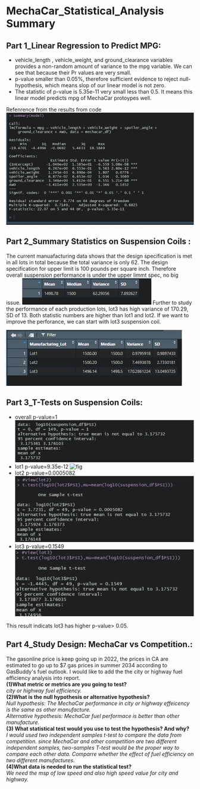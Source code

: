 #  MechaCar_Statistical_Analysis Summary
## Part 1_Linear Regression to Predict MPG:
 * vehicle_length , vehicle_weight, and ground_clearance variables provides a non-random
   amount of variance to the mpg variable.  We can see that because their Pr values are
   very small.
 * p-value smaller than 0.05%, therefore sufficient evidence to reject null-hypothesis,
   which means slop of our linear model is not zero.
 *  The statistic of p-value is 5.35e-11 very small less than 0.5. It means this linear model predicts mpg of MechaCar protoypes well.
 
 Refenrence from the results from code
![fig](https://github.com/violetqq0221/MechaCar_Statistical_Analysis/blob/main/part1_linear_regression_to_predict_mpg.PNG)

## Part 2_Summary Statistics on Suspension Coils :
The current manuafacturing data shows that the design specification is met in all lots
   in total because the total variance is only 62. The design specification for upper 
   limit is 100 pounds per square inch. Therefore overall suspension performance is under the upper limmt spec, no big issue. 
 ![fig](https://github.com/violetqq0221/MechaCar_Statistical_Analysis/blob/main/part2_suspension%20coil%20_overall_summary.PNG)
   Further to study the performance of each production lots, lot3 has high variance of  170.29, SD of 13. Both statistic numbers are higher than lot1 and lot2. If we want to improve the perforance, we can start with lot3 suspension coil. 

 ![fig](https://github.com/violetqq0221/MechaCar_Statistical_Analysis/blob/main/part2_suspension%20coil_%20lot_summary.PNG)


## Part 3_T-Tests on Suspension Coils:
* overall p-value=1
![fig](https://github.com/violetqq0221/MechaCar_Statistical_Analysis/blob/main/part3_%20overall%20t%20test.PNG)
* lot1 p-value=9.35e-12
![fig](https://github.com/violetqq0221/MechaCar_Statistical_Analysis/blob/main/part3_%20lot1_t_test.PNGg)
* lot2 p-value=0.0005082
![fig](https://github.com/violetqq0221/MechaCar_Statistical_Analysis/blob/main/part3_%20lot2_t_test.PNG)
* lot3 p-value=0.1549
![fig](https://github.com/violetqq0221/MechaCar_Statistical_Analysis/blob/main/part3_%20lot3_t_test.PNG)

This result indicats lot3  has higher p-value> 0.05. 


## Part 4_Study Design: MechaCar vs Competition.:

The gasonline price is keep going up in 2022, the prices in CA are estimated to go up to $7 gas prices in summer 2034 according to GasBuddy's fuel outlook. I would like to add the the city or highway fuel efficiency analysis into report.    
**(1)What metric or metrics are you going to test?**<br /> 
    *city or highway fuel efficiency.*  
**(2)What is the null hypothesis or alternative hypothesis?**<br /> 
    *Null hypothesis: The MechaCar performance in city or highway effeicency is the same as other manufacture.  
    Alternative hypothesis: MechaCar fuel performace is better than other manufacture.*  
**(3) What statistical test would you use to test the hypothesis? And why?**<br />
     *I would used two independent samples t-test to compare the data from competition. since
     MechaCar and other competition are two different independent samples, two-samples T-test
     would be the proper way to compare each other data. Comparre whether the effect of fuel
     efficiency on two different manufactures.*   
**(4)What data is needed to run the statistical test?**<br />
     *We need the msp of low speed and also high speed value for city and highway.* 